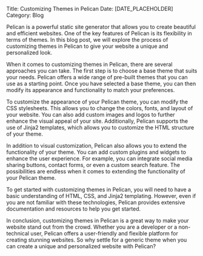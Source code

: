 Title: Customizing Themes in Pelican
Date: [DATE_PLACEHOLDER]
Category: Blog

Pelican is a powerful static site generator that allows you to create beautiful and efficient websites. One of the key features of Pelican is its flexibility in terms of themes. In this blog post, we will explore the process of customizing themes in Pelican to give your website a unique and personalized look.

When it comes to customizing themes in Pelican, there are several approaches you can take. The first step is to choose a base theme that suits your needs. Pelican offers a wide range of pre-built themes that you can use as a starting point. Once you have selected a base theme, you can then modify its appearance and functionality to match your preferences.

To customize the appearance of your Pelican theme, you can modify the CSS stylesheets. This allows you to change the colors, fonts, and layout of your website. You can also add custom images and logos to further enhance the visual appeal of your site. Additionally, Pelican supports the use of Jinja2 templates, which allows you to customize the HTML structure of your theme.

In addition to visual customization, Pelican also allows you to extend the functionality of your theme. You can add custom plugins and widgets to enhance the user experience. For example, you can integrate social media sharing buttons, contact forms, or even a custom search feature. The possibilities are endless when it comes to extending the functionality of your Pelican theme.

To get started with customizing themes in Pelican, you will need to have a basic understanding of HTML, CSS, and Jinja2 templating. However, even if you are not familiar with these technologies, Pelican provides extensive documentation and resources to help you get started.

In conclusion, customizing themes in Pelican is a great way to make your website stand out from the crowd. Whether you are a developer or a non-technical user, Pelican offers a user-friendly and flexible platform for creating stunning websites. So why settle for a generic theme when you can create a unique and personalized website with Pelican?